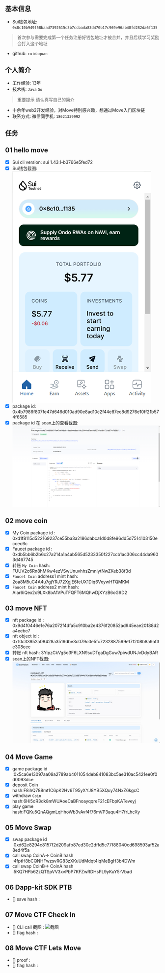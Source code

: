 ## 基本信息
- Sui钱包地址: `0x8c10b949f58baad7392615c3b7ccbada83d470b17c969e96ab48fd282da6f135`
> 首次参与需要完成第一个任务注册好钱包地址才被合并，并且后续学习奖励会打入这个地址
- github: `cuidaquan`

## 个人简介
- 工作经验: 13年
- 技术栈: `Java` `Go`
> 重要提示 请认真写自己的简介
- 十余年web2开发经验，对Move特别感兴趣，想通过Move入门区块链
- 联系方式: 微信同手机: `18621339992` 

## 任务

##   01 hello move  
- [x] Sui cli version: sui 1.43.1-b3766e5fed72
- [x] Sui钱包截图: ![Sui钱包截图](./images/Sui钱包截图.png)
- [x] package id: 0x4b7986f807fe47d646d010ad90e8ad10c2f44e87ec8d9276e10ff21b574f6585
- [x] package id 在 scan上的查看截图:![Scan截图](./images/Scan截图.png)

##   02 move coin
- [x] My Coin package id : 0xd1f8115d522169237ce55ba3a2186dabca1d0d8fe96dd5d7514103150eccec6c
- [x] Faucet package id : 0xdb5bb6b2b6c27a214a1a4ab565d5233350f227ccb1ac306cc44da9603d467745
- [x] 转账 `My Coin` hash: FUUV2c6Rn8hMKw4ezVSwUnuvhhsZmniytNwZKeb38f3d
- [x] `Faucet Coin` address1 mint hash: 2oa8M5uC4A4u7gjYRJ72XgjE6feUX1Diq6VeywHTQMKM
- [x] `Faucet Coin` address2 mint hash: Aiar6iQex2c9LXk8bA1VPuTFQFT6MQhwDjXYzB6oG9D2

##   03 move NFT
- [x] nft package id : 0x9d4f0446e1e76a2072f4dfa5c910ba2e4376f20852ad945eae20188d2a4eebe7
- [x] nft object id : 0x10c33952a08428a3519dbe3c079c0e5fc7232887599e17f208b8a9af3e308eec
- [x] 转账 nft  hash: 3YipzCkVg5o3F6LXN9suDTgaDgGuw7piwdUNJvDdyBAR
- [x] scan上的NFT截图:![Scan截图](./images/NFT截图.png)

##   04 Move Game
- [x] game package id :0x5ca6e13097aa09a2789ab4011054deb841083bc5ae310ac5421ee0f0d0093dce
- [x] deposit Coin hash:F8ihQ788mt1C6pK2Hv6T95yXYJ8YB5XQuy74NxZ6kgcC
- [x] withdraw `Coin` hash:6Hi5dR3dk8mWUAoeCaBFnoayqqreF21cEFbpKATeveyj
- [x] play game hash:FQKu5QnAQgmLqHhoWb3vAvf4f76mVP3aqu4H7frLhcXy

##   05 Move Swap
- [x] swap package id :0xd62e8294c8157f2d209afb87ed30c2dffd5e77f88040cd698593af52a8ed4f5a
- [x] call swap CoinA-> CoinB  hash :4fptH8bCQNHFwzsvRG83zXKuUdMdqt4iqMeBgH3b4DWm
- [x] call swap CoinB-> CoinA  hash :5KQ7HFb62zQTSpVV3xvPbP7KFZwRDHsPL9yKuY5rVbad

##   06 Dapp-kit SDK PTB
- [] save hash :

##   07 Move CTF Check In
- [] CLI call 截图 : ![截图](./images/你的图片地址)
- [] flag hash :

##   08 Move CTF Lets Move
- [] proof : 
- [] flag hash :


